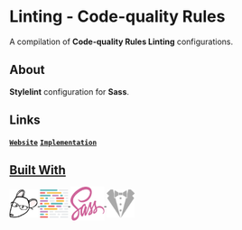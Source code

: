 # Linting - Code-quality Rules

A compilation of **Code-quality Rules Linting** configurations.

## About

**Stylelint** configuration for **Sass**.

## Links

**[`Website`](https://alexbleggi.netlify.app/docs/projects/linting-code-quality-rules/stylelint/sass)** **[`Implementation`](https://alexbleggi.netlify.app/docs/projects/linting-code-quality-rules/stylelint/sass/implementation)**

## [Built With](https://alexbleggi.netlify.app/docs/projects/linting-code-quality-rules/stylelint/sass/#built-with)

<div style="display: inline_block">
  <a href="https://editorconfig.org/" target="_blank">
    <img align="center" alt="EditorConfig" height="50" width="50" src="https://github.com/alexbjr369/alexbjr369/blob/main/icons/editorconfig.png">
  </a>
  <a href="https://prettier.io/" target="_blank">
    <img align="center" alt="Prettier" height="50" width="50" src="https://github.com/alexbjr369/alexbjr369/blob/main/icons/prettier.svg">
  </a>
  <a href="https://sass-lang.com/" target="_blank">
    <img align="center" alt="Sass" height="60" width="60" src="https://github.com/alexbjr369/alexbjr369/blob/main/icons/sass.svg">
  </a>
  <a href="https://stylelint.io/" target="_blank">
    <img align="center" alt="Stylelint" height="50" width="50" src="https://github.com/alexbjr369/alexbjr369/blob/main/icons/stylelint-gray.svg">
  </a>
</div>
